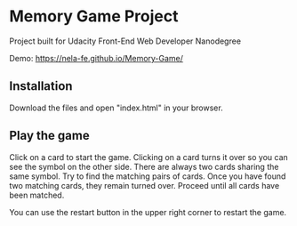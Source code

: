 # Memory Game Project

Project built for Udacity Front-End Web Developer Nanodegree

Demo: https://nela-fe.github.io/Memory-Game/

## Installation

Download the files and open "index.html" in your browser.

## Play the game

Click on a card to start the game. Clicking on a card turns it over so you can see the symbol on the other side. There are always two cards sharing the same symbol. Try to find the matching pairs of cards. Once you have found two matching cards, they remain turned over. Proceed until all cards have been matched.

You can use the restart button in the upper right corner to restart the game.